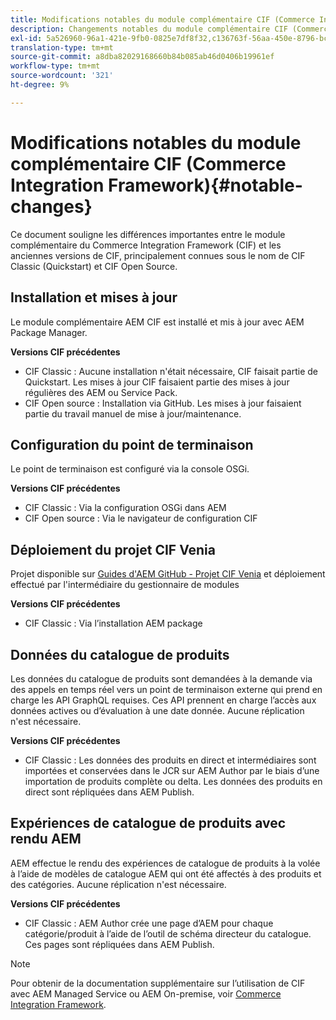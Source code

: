 ```yaml
---
title: Modifications notables du module complémentaire CIF (Commerce Integration Framework)
description: Changements notables du module complémentaire CIF (Commerce Integration Framework) par rapport aux anciennes versions de CIF.
exl-id: 5a526960-96a1-421e-9fb0-0825e7df8f32,c136763f-56aa-450e-8796-bc84bf6c205d
translation-type: tm+mt
source-git-commit: a8dba82029168660b84b085ab46d0406b19961ef
workflow-type: tm+mt
source-wordcount: '321'
ht-degree: 9%

---
```


# Modifications notables du module complémentaire CIF (Commerce Integration Framework){#notable-changes}

Ce document souligne les différences importantes entre le module complémentaire du Commerce Integration Framework (CIF) et les anciennes versions de CIF, principalement connues sous le nom de CIF Classic (Quickstart) et CIF Open Source.

## Installation et mises à jour

Le module complémentaire AEM CIF est installé et mis à jour avec AEM Package Manager.

**Versions CIF précédentes**

* CIF Classic : Aucune installation n&#39;était nécessaire, CIF faisait partie de Quickstart. Les mises à jour CIF faisaient partie des mises à jour régulières des AEM ou Service Pack.
* CIF Open source : Installation via GitHub. Les mises à jour faisaient partie du travail manuel de mise à jour/maintenance.

## Configuration du point de terminaison

Le point de terminaison est configuré via la console OSGi.

**Versions CIF précédentes**

* CIF Classic : Via la configuration OSGi dans AEM
* CIF Open source : Via le navigateur de configuration CIF

## Déploiement du projet CIF Venia

Projet disponible sur [Guides d&#39;AEM GitHub - Projet CIF Venia](https://github.com/adobe/aem-cif-guides-venia) et déploiement effectué par l&#39;intermédiaire du gestionnaire de modules

**Versions CIF précédentes**

* CIF Classic : Via l’installation AEM package

## Données du catalogue de produits

Les données du catalogue de produits sont demandées à la demande via des appels en temps réel vers un point de terminaison externe qui prend en charge les API GraphQL requises. Ces API prennent en charge l’accès aux données actives ou d’évaluation à une date donnée. Aucune réplication n&#39;est nécessaire.

**Versions CIF précédentes**

* CIF Classic : Les données des produits en direct et intermédiaires sont importées et conservées dans le JCR sur AEM Author par le biais d’une importation de produits complète ou delta. Les données des produits en direct sont répliquées dans AEM Publish.

## Expériences de catalogue de produits avec rendu AEM

AEM effectue le rendu des expériences de catalogue de produits à la volée à l’aide de modèles de catalogue AEM qui ont été affectés à des produits et des catégories. Aucune réplication n&#39;est nécessaire.

**Versions CIF précédentes**

* CIF Classic : AEM Author crée une page d’AEM pour chaque catégorie/produit à l’aide de l’outil de schéma directeur du catalogue. Ces pages sont répliquées dans AEM Publish.

>[!NOTE]
>
>Pour obtenir de la documentation supplémentaire sur l’utilisation de CIF avec AEM Managed Service ou AEM On-premise, voir [Commerce Integration Framework](https://www.adobe.io/apis/experiencecloud/commerce-integration-framework/getting-started.html).
